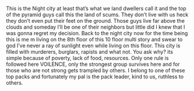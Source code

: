 This is the Night city at least that’s what we land dwellers call it and the top of the pyramid guys call this the land of scums. They don’t live with us heck they don’t even put their feet on the ground. Those guys live far above the clouds and someday I’ll be one of their neighbors but little did I knew that I was gonna regret my decision. Back to the night city now for the time being this is me m living on the 8th floor of this 10 floor multi story and swear to god I’ve never a ray of sunlight even while living on this floor.  This city is filled with murderers, burglars, rapists and what not. You ask why? its simple because of poverty, lack of food, resources. Only one rule is followed here VOILENCE,  only the strongest group survives here and for those who are not strong gets trampled by others. I belong to one of these top packs and fortunately my pal is the pack leader, kind to us,  ruthless to others. 